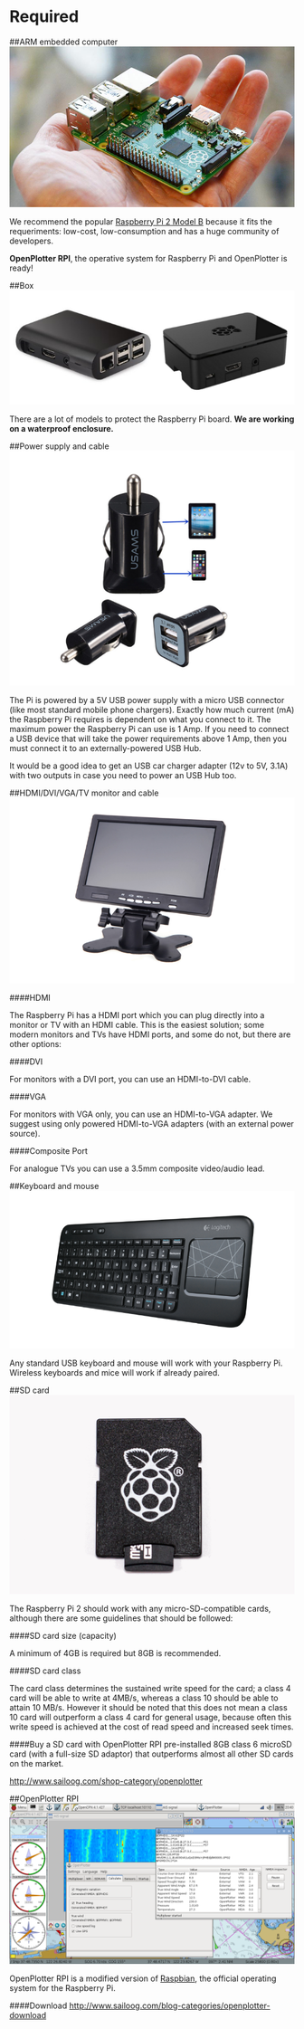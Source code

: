 # Required

##ARM embedded computer
![](rpi2.jpg)

We recommend the popular [Raspberry Pi 2 Model B](https://www.raspberrypi.org/products/raspberry-pi-2-model-b/) because it fits the requeriments: low-cost, low-consumption and has a huge community of developers.

**OpenPlotter RPI**,  the operative system for Raspberry Pi and OpenPlotter is ready!

##Box
![](box.png)

There are a lot of models to protect the Raspberry Pi board. 
**We are working on a waterproof enclosure.**

##Power supply and cable
![](power.png)

The Pi is powered by a 5V USB power supply with a micro USB connector (like most standard mobile phone chargers). Exactly how much current (mA) the Raspberry Pi requires is dependent on what you connect to it. The maximum power the Raspberry Pi can use is 1 Amp. If you need to connect a USB device that will take the power requirements above 1 Amp, then you must connect it to an externally-powered USB Hub.

It would be a good idea to get an USB car charger adapter (12v to 5V, 3.1A) with two outputs in case you need to power an USB Hub too.

##HDMI/DVI/VGA/TV monitor and cable
![](hdmi.png)

####HDMI

The Raspberry Pi has a HDMI port which you can plug directly into a monitor or TV with an HDMI cable. This is the easiest solution; some modern monitors and TVs have HDMI ports, and some do not, but there are other options:

####DVI

For monitors with a DVI port, you can use an HDMI-to-DVI cable.

####VGA 

For monitors with VGA only, you can use an HDMI-to-VGA adapter. We suggest using only powered HDMI-to-VGA adapters (with an external power source).

####Composite Port

For analogue TVs you can use  a 3.5mm composite video/audio lead.

##Keyboard and mouse
![](keyboard.png)

Any standard USB keyboard and mouse will work with your Raspberry Pi. Wireless keyboards and mice will work if already paired.

##SD card
![](sd.png)

The Raspberry Pi 2 should work with any micro-SD-compatible cards, although there are some guidelines that should be followed:

####SD card size (capacity) 

A minimum of 4GB is required but 8GB is recommended.

####SD card class

The card class determines the sustained write speed for the card; a class 4 card will be able to write at 4MB/s, whereas a class 10 should be able to attain 10 MB/s. However it should be noted that this does not mean a class 10 card will outperform a class 4 card for general usage, because often this write speed is achieved at the cost of read speed and increased seek times.

####Buy a SD card with OpenPlotter RPI pre-installed
8GB class 6 microSD card (with a full-size SD adaptor) that outperforms almost all other SD cards on the market.

http://www.sailoog.com/shop-category/openplotter

##OpenPlotter RPI
![](openplotter_rpi.png)

OpenPlotter RPI is a modified version of [Raspbian](https://www.raspbian.org/), the official operating system for the Raspberry Pi.

####Download
http://www.sailoog.com/blog-categories/openplotter-download